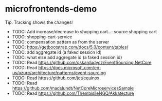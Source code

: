 # microfrontends-demo

Tip: Tracking shows the changes!

* TODO: Add increase/decrease to shopping cart...: source shopping cart
* TODO: shopping-cart-service
* TODO: compensation pattern as from the server
* TODO: https://getbootstrap.com/docs/5.0/content/tables/
* TODO: add aggregate id (a faked session id)
* TODO: what else add aggregate id (a faked session id)
* TODO: Read https://github.com/oskardudycz/EventSourcing.NetCore
* TOOD: Read https://docs.microsoft.com/en-us/azure/architecture/patterns/event-sourcing
* TODO: Read https://github.com/jet/equinox
* TODO: Read https://github.com/madslundt/NetCoreMicroservicesSample
* TODO: Read https://github.com/ThembisileNGQ/Akkatecture
